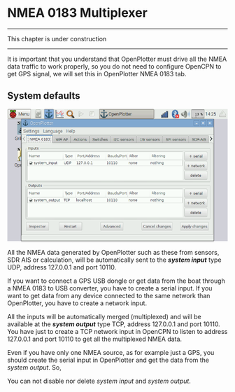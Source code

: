
# NMEA 0183 Multiplexer

---

This chapter is under construction

---

It is important that you understand that OpenPlotter must drive all the NMEA data traffic to work properly, so you do not need to configure OpenCPN to get GPS signal, we will set this in OpenPlotter NMEA 0183 tab.

## System defaults

![](multiplexer1.png)

All the NMEA data generated by OpenPlotter such as these from sensors, SDR AIS or calculation, will be automatically sent to the ***system input*** type UDP, address 127.0.0.1 and port 10110.

If you want to connect a GPS USB dongle or get data from the boat through a NMEA 0183 to USB converter, you have to create a serial input. If you want to get data from any device connected to the same network than OpenPlotter, you have to create a network input.

All the inputs will be automatically merged (multiplexed) and will be available at the ***system output*** type TCP, address 127.0.0.1 and port 10110. You have just to create a TCP network input in OpenCPN to listen to address 127.0.0.1 and port 10110 to get all the multiplexed NMEA data.

Even if you have only one NMEA source, as for example just a GPS, you should create the serial input in OpenPlotter and get the data from the *system output*. So,

You can not disable nor delete *system input* and *system output*.

